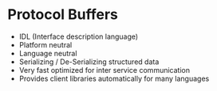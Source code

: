 # Protocol Buffers

* IDL (Interface description language)
* Platform neutral
* Language neutral
* Serializing / De-Serializing structured data
* Very fast optimized for inter service communication
* Provides client libraries automatically for many languages

